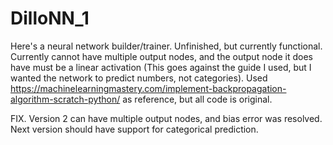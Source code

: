 # DilloNN_1
Here's a neural network builder/trainer. Unfinished, but currently functional. Currently cannot have multiple output nodes, and the output node it does have must be a linear activation (This goes against the guide I used, but I wanted the network to predict numbers, not categories). Used https://machinelearningmastery.com/implement-backpropagation-algorithm-scratch-python/ as reference, but all code is original. 

FIX. Version 2 can have multiple output nodes, and bias error was resolved. Next version should have support for categorical prediction. 
